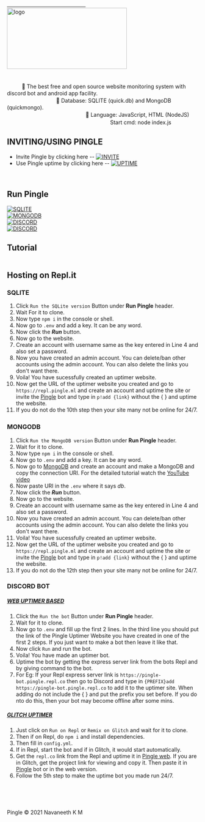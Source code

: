<div class="header">
            <a href="https://github.com/navaneethkm004/Pingle">ㅤㅤㅤㅤㅤㅤㅤㅤㅤㅤㅤㅤㅤㅤㅤㅤ<img src="https://github.com/navaneethkm004/my-images/blob/main/logo-pingle.png?raw=true" alt="logo" width="314" height="160" /></a>ㅤ
    </div>
<br>

ㅤㅤㅤ🍭 The best free and open source website monitoring system with discord bot and android app facility.<br>
ㅤㅤㅤㅤㅤㅤㅤㅤㅤㅤ🍬 Database: SQLITE (quick.db) and MongoDB (quickmongo).<br>
ㅤㅤㅤㅤㅤㅤㅤㅤㅤㅤㅤㅤㅤㅤㅤㅤ🍫 Language: JavaScript, HTML (NodeJS)<br>
ㅤㅤㅤㅤㅤㅤㅤㅤㅤㅤㅤㅤㅤㅤㅤㅤㅤㅤㅤㅤㅤStart cmd: node index.js<br>

## INVITING/USING PINGLE
- Invite Pingle by clicking here -- [![INVITE](https://img.shields.io/badge/INVITE-Pingle%20Bot-blue)](https://discord.com/oauth2/authorize?client_id=809212990427365416&scope=bot&permissions=486464)<br>
- Use Pingle uptime by clicking here -- [![UPTIME](https://img.shields.io/badge/WEB-Pingle%20Uptimer-orange)](https://repl.pingle.ml)<br>
<br>

## Run Pingle<br>
[![SQLITE](https://img.shields.io/badge/SQLITE-Run%20the%20SQLite%20version-blue)](https://repl.it/github/pingle-uptimer/pingle-sqlite)<br>
[![MONGODB](https://img.shields.io/badge/MONGODB-Run%20the%20MongoDB%20version-green)](https://repl.it/github/pingle-uptimer/pingle-mongo)<br>
[![DISCORD](https://img.shields.io/badge/DISCORD-Run%20the%20bot-red)](https://repl.it/github/pingle-uptimer/pingle-bot)<br>
[![DISCORD](https://img.shields.io/badge/DISCORD-Run%20the%20Glitch%20uptimer-maroon)](https://repl.it/github/pingle-uptimer/pingle-glitch)

## Tutorial
[<img src="">]()


## Hosting on Repl.it 

### SQLITE
1. Click <code>Run the SQLite version</code> Button under **Run Pingle** header.
2. Wait For it to clone.
3. Now type <code>npm i</code> in the console or shell.
4. Now go to `.env` and add a key. It can be any word.
5. Now click the ***Run*** button.
6. Now go to the website.
7. Create an account with username same as the key entered in Line 4 and also set a password.
8. Now you have created an admin account. You can delete/ban other accounts using the admin account. You can also delete the links you don't want there.
9. Voila! You have sucessfully created an uptimer website.
10. Now get the URL of the uptimer website you created and go to `https://repl.pingle.ml` and create an account and uptime the site or invite the [Pingle](https://discord.com/oauth2/authorize?client_id=809212990427365416&scope=bot&permissions=486464) bot and type in `p!add {link}`
without the { } and uptime the website.
11. If you do not do the 10th step then your site many not be online for 24/7.

### MONGODBㅤ
1. Click <code>Run the MongoDB version</code> Button under **Run Pingle** header.
2. Wait for it to clone.
3. Now type <code>npm i</code> in the console or shell.
4. Now go to `.env` and add a key. It can be any word.
5. Now go to [MongoDB](https://atlas.mongodb.com) and create an account and make a MongoDB and copy the connection URI. For the detailed tutorial watch the [YouTube video]()
6. Now paste URI in the `.env` where it says *db*.
7. Now click the ***Run*** button.
8. Now go to the website.
9. Create an account with username same as the key entered in Line 4 and also set a password.
10. Now you have created an admin account. You can delete/ban other accounts using the admin account. You can also delete the links you don't want there.
11. Voila! You have sucessfully created an uptimer website.
12. Now get the URL of the uptimer website you created and go to `https://repl.pingle.ml` and create an account and uptime the site or invite the [Pingle](https://discord.com/oauth2/authorize?client_id=809212990427365416&scope=bot&permissions=486464) bot and type in `p!add {link}`
without the { } and uptime the website.
13. If you do not do the 12th step then your site many not be online for 24/7.

### DISCORD BOT
##### <u>WEB UPTIMER BASED</u>
1. Click the <code>Run the bot</code> Button under **Run Pingle** header.
2. Wait for it to clone.
3. Now go to `.env` and fill up the first 2 lines. In the third line you should put the link of the Pingle Uptimer Website you have created in one of the first 2 steps. If you just want to make a bot then leave it like that.
4. Now click `Run` and run the bot. 
5. Voila! You have made an uptimer bot.
6. Uptime the bot by getting the express server link from the bots Repl and by giving command to the bot. 
7. For Eg: If your Repl express server link is `https://pingle-bot.pingle.repl.co` then go to Discord and type in `{PREFIX}add https://pingle-bot.pingle.repl.co` to add it to the uptimer site. When adding do not include the { } and put the prefix you set before. If you do nto do this, then your bot may become offline after some mins.

##### <u>GLITCH UPTIMER</u>
1. Just click on `Run on Repl` or `Remix on Glitch` and wait for it to clone.
2. Then if on Repl, do `npm i` and install dependencies.
3. Then fill in `config.yml`.
4. If in Repl, start the bot and if in Glitch, it would start automatically.
5. Get the `repl.co` link from the Repl and uptime it in [Pingle web](https://repl.pingle.ml). If you are in Glitch, get the project link for viewing and copy it. Then paste it in [Pingle](https://discord.com/oauth2/authorize?client_id=809212990427365416&scope=bot&permissions=486464) bot or in the web version.
6. Follow the 5th step to make the uptime bot you made run 24/7.
<br>
<br>
<br>

Pingle   &copy; 2021 Navaneeth K M
